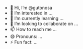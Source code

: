 - 👋 Hi, I’m @gutonosa
- 👀 I’m interested in ...
- 🌱 I’m currently learning ...
- 💞️ I’m looking to collaborate on ...
- 📫 How to reach me ...
- 😄 Pronouns: ...
- ⚡ Fun fact: ...

<!---
gutonosa/gutonosa is a ✨ special ✨ repository because its `README.md` (this file) appears on your GitHub profile.
You can click the Preview link to take a look at your changes.
--->

